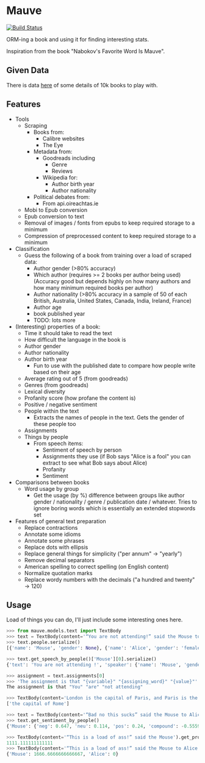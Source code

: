 # Mauve

[![Build Status](https://travis-ci.com/RobertLucey/mauve.svg?branch=master)](https://travis-ci.com/RobertLucey/mauve)

ORM-ing a book and using it for finding interesting stats.

Inspiration from the book "Nabokov's Favorite Word Is Mauve".

## Given Data

There is data [here](data/) of some details of 10k books to play with.

## Features

* Tools
  * Scraping
    * Books from:
      * Calibre websites
      * The Eye
    * Metadata from:
      * Goodreads including
        * Genre
        * Reviews
      * Wikipedia for:
        * Author birth year
        * Author nationality
    * Political debates from:
      * From api.oireachtas.ie
  * Mobi to Epub conversion
  * Epub conversion to text
  * Removal of images / fonts from epubs to keep required storage to a minimum
  * Compression of preprocessed content to keep required storage to a minimum
* Classification
  * Guess the following of a book from training over a load of scraped data:
    * Author gender (>80% accuracy)
    * Which author (requires >= 2 books per author being used) (Accuracy good but depends highly on how many authors and how many minimum required books per author)
    * Author nationality (>80% accuracy in a sample of 50 of each British, Australia, United States, Canada, India, Ireland, France)
    * Author age
    * book published year
    * TODO: lots more
* (Interesting) properties of a book:
  * Time it should take to read the text
  * How difficult the language in the book is
  * Author gender
  * Author nationality
  * Author birth year
    * Fun to use with the published date to compare how people write based on their age
  * Average rating out of 5 (from goodreads)
  * Genres (from goodreads)
  * Lexical diversity
  * Profanity score (how profane the content is)
  * Positive / negative sentiment
  * People within the text
    * Extracts the names of people in the text. Gets the gender of these people too
  * Assignments
  * Things by people
    * From speech items:
      * Sentiment of speech by person
      * Assignments they use (if Bob says "Alice is a fool" you can extract to see what Bob says about Alice)
      * Profanity
      * Sentiment
* Comparisons between books
  * Word usage by group
    * Get the usage (by %) difference between groups like author gender / nationality / genre / publication date / whatever. Tries to ignore boring words which is essentially an extended stopwords set
* Features of general text preparation
  * Replace contractions
  * Annotate some idioms
  * Annotate some phrases
  * Replace dots with ellipsis
  * Replace general things for simplicity ("per annum" -> "yearly")
  * Remove decimal separators
  * American spelling to correct spelling (on English content)
  * Normalize quotation marks
  * Replace wordy numbers with the decimals ("a hundred and twenty" -> 120)


## Usage

Load of things you can do, I'll just include some interesting ones here.

```python
>>> from mauve.models.text import TextBody
>>> text = TextBody(content='“You are not attending!” said the Mouse to Alice severely. “What are you thinking of?”')
>>> text.people.serialize()
[{'name': 'Mouse', 'gender': None}, {'name': 'Alice', 'gender': 'female'}]

>>> text.get_speech_by_people()['Mouse'][0].serialize()
{'text': 'You are not attending !', 'speaker': {'name': 'Mouse', 'gender': None}, 'inflection': 'said'}

>>> assignment = text.assignments[0]
>>> 'The assignment is that "{variable}" "{assigning_word}" "{value}"'.format(variable=assignment[0].text, assigning_word=assignment[1].text, value=assignment[2].text)
The assignment is that "You" "are" "not attending"

>>> TextBody(content='London is the capital of Paris, and Paris is the capital of Rome').get_assignments_by('Paris')
['the capital of Rome']

>>> text = TextBody(content='“Bad no this sucks” said the Mouse to Alice. Alice replied, “Happy Love”')
>>> text.get_sentiment_by_people()
{'Mouse': {'neg': 0.647, 'neu': 0.114, 'pos': 0.24, 'compound': -0.5559}, 'Alice': {'neg': 0.0, 'neu': 0.0, 'pos': 1.0, 'compound': 0.836}}

>>> TextBody(content='“This is a load of ass!” said the Mouse').get_profanity_score()
1111.111111111111
>>> TextBody(content='“This is a load of ass!” said the Mouse to Alice severely. “That\'s rude my dude” whispered Alice').get_profanity_by_people()
{'Mouse': 1666.6666666666667, 'Alice': 0}
```
